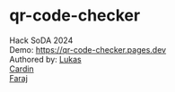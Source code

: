 # qr-code-checker
Hack SoDA 2024 <br />
Demo: https://qr-code-checker.pages.dev <br />
Authored by: <bs />
[Lukas](https://github.com/lukaschiu) <br /> 
[Cardin](https://github.com/cachng) <br />
[Faraj](https://github.com/Farajjj)
